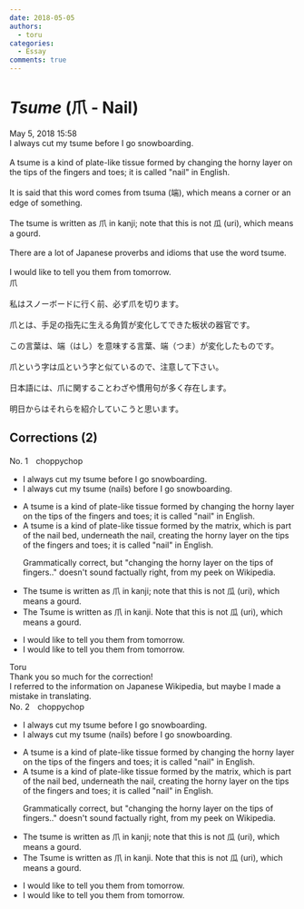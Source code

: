 ```yaml
---
date: 2018-05-05
authors:
  - toru
categories:
  - Essay
comments: true
---
```


# <strong><em>Tsume</strong></em> (爪 - Nail)
<div class="date">May 5, 2018 15:58</div>
<div id="post"><div id="body_show_ori">
I always cut my tsume before I go snowboarding.<br/><br/>A tsume is a kind of plate-like tissue formed by changing the horny layer on the tips of the fingers and toes; it is called "nail" in English.<br/><br/>It is said that this word comes from tsuma (端), which means a corner or an edge of something.<br/><br/>The tsume is written as 爪 in kanji; note that this is not 瓜 (uri), which means a gourd.<br/><br/>There are a lot of Japanese proverbs and idioms that use the word tsume.<br/><br/>I would like to tell you them from tomorrow.
</div></div>

<!-- more -->

<div id="post_ja"><div id="body_show_mo">
爪<br/><br/>私はスノーボードに行く前、必ず爪を切ります。<br/><br/>爪とは、手足の指先に生える角質が変化してできた板状の器官です。<br/><br/>この言葉は、端（はし）を意味する言葉、端（つま）が変化したものです。<br/><br/>爪という字は瓜という字と似ているので、注意して下さい。<br/><br/>日本語には、爪に関することわざや慣用句が多く存在します。<br/><br/>明日からはそれらを紹介していこうと思います。
</div></div>

## Corrections (2)
<div id="block"><div class="first_name"> No. 1　<span class="just_name">choppychop</span></div><div id="block2">
<ul class="correction_field">
<li class="incorrect">I always cut my tsume before I go snowboarding.</li>
<li class="corrected correct">
I always cut my tsume (nails) before I go snowboarding.
</li>
</ul>
<ul class="correction_field">
<li class="incorrect">A tsume is a kind of plate-like tissue formed by changing the horny layer on the tips of the fingers and toes; it is called "nail" in English.</li>
<li class="corrected correct">
A tsume is a kind of plate-like tissue formed by the matrix, which is part of the nail bed, underneath the nail, creating the horny layer on the tips of the fingers and toes; it is called "nail" in English.
<p class="correction_comment">Grammatically correct, but "changing the horny layer on the tips of fingers.." doesn't sound factually right, from my peek on Wikipedia.</p>
</li>
</ul>
<ul class="correction_field">
<li class="incorrect">The tsume is written as 爪 in kanji; note that this is not 瓜 (uri), which means a gourd.</li>
<li class="corrected correct">
<span class="sline">The</span> Tsume is written as 爪 in kanji. Note that this is not 瓜 (uri), which means a gourd.
</li>
</ul>
<ul class="correction_field">
<li class="incorrect">I would like to tell you them from tomorrow.</li>
<li class="corrected correct">
I would like to tell you them <span class="sline">from</span> tomorrow.
</li>
</ul>
</div><div class="name"><span class="just_name">Toru</span><br>
Thank you so much for the correction!<br/>I referred to the information on Japanese Wikipedia, but maybe I made a mistake in translating.
</div>
</div>
<div id="block"><div class="first_name"> No. 2　<span class="just_name">choppychop</span></div><div id="block2">
<ul class="correction_field">
<li class="incorrect">I always cut my tsume before I go snowboarding.</li>
<li class="corrected correct">
I always cut my tsume (nails) before I go snowboarding.
</li>
</ul>
<ul class="correction_field">
<li class="incorrect">A tsume is a kind of plate-like tissue formed by changing the horny layer on the tips of the fingers and toes; it is called "nail" in English.</li>
<li class="corrected correct">
A tsume is a kind of plate-like tissue formed by the matrix, which is part of the nail bed, underneath the nail, creating the horny layer on the tips of the fingers and toes; it is called "nail" in English.
<p class="correction_comment">Grammatically correct, but "changing the horny layer on the tips of fingers.." doesn't sound factually right, from my peek on Wikipedia.</p>
</li>
</ul>
<ul class="correction_field">
<li class="incorrect">The tsume is written as 爪 in kanji; note that this is not 瓜 (uri), which means a gourd.</li>
<li class="corrected correct">
<span class="sline">The</span> Tsume is written as 爪 in kanji. Note that this is not 瓜 (uri), which means a gourd.
</li>
</ul>
<ul class="correction_field">
<li class="incorrect">I would like to tell you them from tomorrow.</li>
<li class="corrected correct">
I would like to tell you them <span class="sline">from</span> tomorrow.
</li>
</ul>
</div></div>
